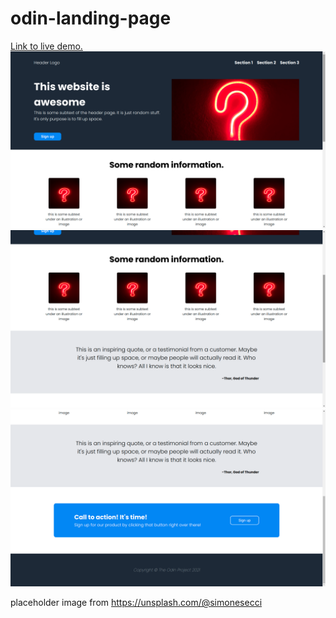 # odin-landing-page
[Link to live demo.](https://rosendo-martinez.github.io/odin-landing-page/)
![Alt text](images/README-images/sc1.png)
![Alt text](images/README-images/sc2.png)
![Alt text](images/README-images/sc3.png)

placeholder image from https://unsplash.com/@simonesecci

